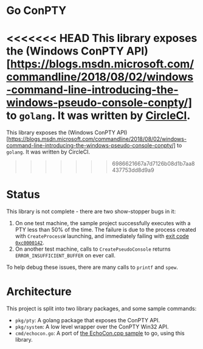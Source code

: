# Go ConPTY

<<<<<<< HEAD
This library exposes the (Windows ConPTY API)[https://blogs.msdn.microsoft.com/commandline/2018/08/02/windows-command-line-introducing-the-windows-pseudo-console-conpty/] to `golang`. It was written by [CircleCI](https://circleci.com).
=======
This library exposes the (Windows ConPTY API)[https://blogs.msdn.microsoft.com/commandline/2018/08/02/windows-command-line-introducing-the-windows-pseudo-console-conpty/] to `golang`. It was written by CircleCI.
>>>>>>> 6986621667a7d7126b08d1b7aa8437753dd8d9a9

# Status

This library is not complete - there are two show-stopper bugs in it:

1. On one test machine, the sample project successfully executes with a PTY less than 50% of the time. The failure is due to the process created with `CreateProcessW` launching, and immediately failing with [exit code `0xc0000142`](https://blogs.msdn.microsoft.com/winsdk/2015/06/03/what-is-up-with-the-application-failed-to-initialize-properly-0xc0000142-error/).
2. On another test machine, calls to `CreatePseudoConsole` returns `ERROR_INSUFFICIENT_BUFFER` on ever call.

To help debug these issues, there are many calls to `printf` and `spew`.

# Architecture

This project is split into two library packages, and some sample commands:

- `pkg/pty`: A golang package that exposes the ConPTY API.
- `pkg/system`: A low level wrapper over the ConPTY Win32 API.
- `cmd/echocon.go`: A port of [the EchoCon.cpp sample](https://github.com/microsoft/terminal/blob/e6767acf467083780335958a7954addacad1115a/samples/ConPTY/EchoCon/EchoCon/EchoCon.cpp) to go, using this library.
